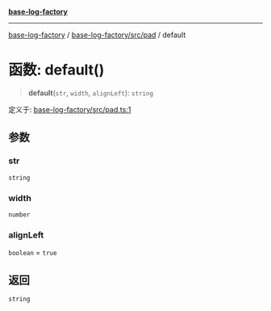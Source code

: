 [**base-log-factory**](../../../../index.md)

***

[base-log-factory](../../../../index.md) / [base-log-factory/src/pad](../index.md) / default

# 函数: default()

> **default**(`str`, `width`, `alignLeft`): `string`

定义于: [base-log-factory/src/pad.ts:1](https://github.com/fengxinming/log-base/blob/2c3efcb178d7ddc2410225a9c002fea10b6d1b2d/packages/base-log-factory/src/pad.ts#L1)

## 参数

### str

`string`

### width

`number`

### alignLeft

`boolean` = `true`

## 返回

`string`

